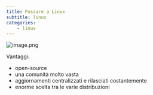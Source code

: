 ```yaml
---
title: Passare a Linux
subtitle: linux
categories:
    - linux
---
```


![image.png](/assets/img/image.png)

Vantaggi:

- open-source
- una comunità molto vasta
- aggiornamenti centralizzati e rilasciati costantemente
- enorme scelta tra le varie distribuzioni


